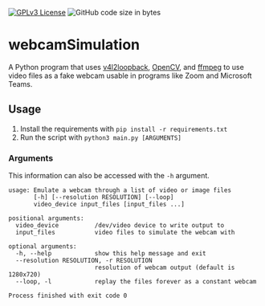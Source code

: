 [![GPLv3 License](https://img.shields.io/badge/License-GPL%20v3-yellow.svg)](https://opensource.org/licenses/)
![GitHub code size in bytes](https://img.shields.io/github/languages/code-size/aaylafetzer/webcamSimulation)
# webcamSimulation

A Python program that uses [v4l2loopback](https://github.com/umlaeute/v4l2loopback), [OpenCV](https://opencv.org), and [ffmpeg](https://ffmpeg.org) to use video files as a fake webcam usable in programs like Zoom and Microsoft Teams.

## Usage
1. Install the requirements with ``pip install -r requirements.txt``
2. Run the script with ``python3 main.py [ARGUMENTS]``

### Arguments
This information can also be accessed with the ``-h`` argument.
```
usage: Emulate a webcam through a list of video or image files
       [-h] [--resolution RESOLUTION] [--loop]
       video_device input_files [input_files ...]

positional arguments:
  video_device          /dev/video device to write output to
  input_files           video files to simulate the webcam with

optional arguments:
  -h, --help            show this help message and exit
  --resolution RESOLUTION, -r RESOLUTION
                        resolution of webcam output (default is 1280x720)
  --loop, -l            replay the files forever as a constant webcam

Process finished with exit code 0

```
